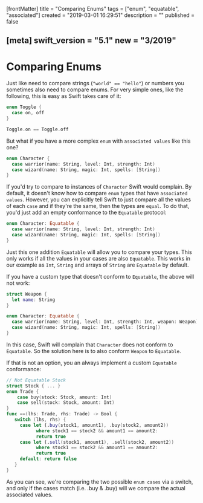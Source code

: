 [frontMatter]
title = "Comparing Enums"
tags = ["enum", "equatable", "associated"]
created = "2019-03-01 16:29:51"
description = ""
published = false

[meta]
swift_version = "5.1"
new = "3/2019"
---

# Comparing Enums

Just like need to compare strings (`"world" == "hello"`) or numbers you sometimes also need to compare enums. For very simple ones, like the following, this is easy as Swift takes care of it:

``` Swift
enum Toggle {
  case on, off
}

Toggle.on == Toggle.off
```

But what if you have a more complex `enum` with `associated values` like this one?

``` Swift
enum Character {
  case warrior(name: String, level: Int, strength: Int)
  case wizard(name: String, magic: Int, spells: [String])
}
```

If you'd try to compare to instances of `Character` Swift would complain. By default, it doesn't know how to compare `enum` types that have `associated values`. However, you can explicitly tell Swift to just compare all the values of each `case` and if they're the same, then the types are `equal`. To do that, you'd just add an empty conformance to the `Equatable` protocol:

``` Swift
enum Character: Equatable {
  case warrior(name: String, level: Int, strength: Int)
  case wizard(name: String, magic: Int, spells: [String])
}
```

Just this one addition `Equatable` will allow you to compare your types. This only works if all the values in your cases are also `Equatable`. This works in our example as `Int`, `String` and arrays of `String` are `Equatable` by default.

If you have a custom type that doesn't conform to `Equatable`, the above will not work:

``` Swift
struct Weapon { 
  let name: String 
}

enum Character: Equatable {
  case warrior(name: String, level: Int, strength: Int, weapon: Weapon)
  case wizard(name: String, magic: Int, spells: [String])
}
```

In this case, Swift will complain that `Character` does not conform to `Equatable`. So the solution here is to also conform `Weapon` to `Equatable`. 

If that is not an option, you an always implement a custom `Equatable` conformance:

``` Swift
// Not Equatable Stock
struct Stock { ... }
enum Trade {
    case buy(stock: Stock, amount: Int)
    case sell(stock: Stock, amount: Int)
}
func ==(lhs: Trade, rhs: Trade) -> Bool {
   switch (lhs, rhs) {
     case let (.buy(stock1, amount1), .buy(stock2, amount2))
           where stock1 == stock2 && amount1 == amount2:
           return true
     case let (.sell(stock1, amount1), .sell(stock2, amount2))
           where stock1 == stock2 && amount1 == amount2:
           return true
     default: return false
   }
}
```

As you can see, we\'re comparing the two possible `enum cases` via a
switch, and only if the cases match (i.e. .buy & .buy) will we compare
the actual associated values.

